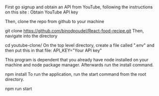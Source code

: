 
First go signup and obtain an API from YouTube, following the instructions on this site : Obtain YouTube API key

Then, clone the repo from github to your machine

git clone https://github.com/binodpoudel/React-food-recipe.git
Then, navigate into the directory

cd youtube-clone/
On the top level directory, create a file called ".env" and then put this in that file:
API_KEY="Your API key"

This program is dependent that you already have node installed on your machine and node package manager. Afterwards run the install command.

npm install
To run the application, run the start command from the root directory.

npm run start
